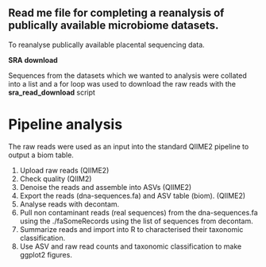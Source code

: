 ## Read me file for completing a reanalysis of publically available microbiome datasets.

To reanalyse publically available placental sequencing data. 



**SRA download**

Sequences from the datasets which we wanted to analysis were collated into a list and a for loop was used to download the raw reads with the **sra_read_download** script



# Pipeline analysis

The raw reads were used as an input into the standard QIIME2 pipeline to output a biom table. 

1. Upload raw reads (QIIME2)
2. Check quality (QIIM2)
3. Denoise the reads and assemble into ASVs (QIIME2)
4. Export the reads (dna-sequences.fa) and ASV table (biom). (QIIME2)
5. Analyse reads with decontam.
6. Pull non contaminant reads (real sequences) from the dna-sequences.fa using the ./faSomeRecords using the list of sequences from decontam.
7. Summarize reads and import into R to characterised their taxonomic classification.
8. Use ASV and raw read counts and taxonomic classification to make ggplot2 figures. 











